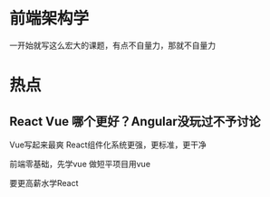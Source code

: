 # 前端架构学
一开始就写这么宏大的课题，有点不自量力，那就不自量力

# 热点
## React Vue 哪个更好？Angular没玩过不予讨论
Vue写起来最爽
React组件化系统更强，更标准，更干净

前端零基础，先学vue
做短平项目用vue

要更高薪水学React

